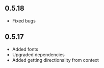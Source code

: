 ## 0.5.18
- Fixed bugs

## 0.5.17
- Added fonts
- Upgraded dependencies
- Added getting directionality from context